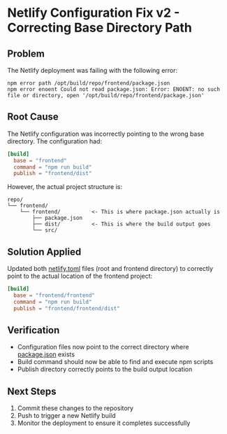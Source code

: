 # Netlify Configuration Fix v2 - Correcting Base Directory Path

## Problem
The Netlify deployment was failing with the following error:
```
npm error path /opt/build/repo/frontend/package.json
npm error enoent Could not read package.json: Error: ENOENT: no such file or directory, open '/opt/build/repo/frontend/package.json'
```

## Root Cause
The Netlify configuration was incorrectly pointing to the wrong base directory. The configuration had:
```toml
[build]
  base = "frontend"
  command = "npm run build"
  publish = "frontend/dist"
```

However, the actual project structure is:
```
repo/
└── frontend/
    └── frontend/          <- This is where package.json actually is
        ├── package.json
        ├── dist/          <- This is where the build output goes
        └── src/
```

## Solution Applied
Updated both [netlify.toml](file://c:\Users\sathi\OneDrive\Desktop\Dwansys\frontend\netlify.toml) files (root and frontend directory) to correctly point to the actual location of the frontend project:

```toml
[build]
  base = "frontend/frontend"
  command = "npm run build"
  publish = "frontend/frontend/dist"
```

## Verification
- Configuration files now point to the correct directory where [package.json](file://c:\Users\sathi\OneDrive\Desktop\Dwansys\frontend\frontend\frontend\package.json) exists
- Build command should now be able to find and execute npm scripts
- Publish directory correctly points to the build output location

## Next Steps
1. Commit these changes to the repository
2. Push to trigger a new Netlify build
3. Monitor the deployment to ensure it completes successfully